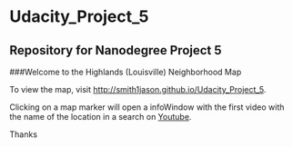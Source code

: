 # Udacity_Project_5
## Repository for Nanodegree Project 5


###Welcome to the Highlands (Louisville) Neighborhood Map

To view the map, visit  http://smith1jason.github.io/Udacity_Project_5.

Clicking on a map marker will open a infoWindow with the first video with the name of the location in a search on [Youtube](www.youtube.com).

Thanks
